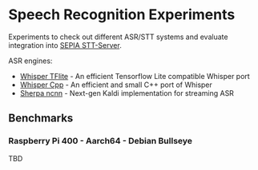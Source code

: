 # Speech Recognition Experiments

Experiments to check out different ASR/STT systems and evaluate integration into [SEPIA STT-Server](https://github.com/SEPIA-Framework/sepia-stt-server).  
  
ASR engines:
- [Whisper TFlite](whisper-tflite) - An efficient Tensorflow Lite compatible Whisper port
- [Whisper Cpp](whisper-cpp) - An efficient and small C++ port of Whisper
- [Sherpa ncnn](sherpa-ncnn) - Next-gen Kaldi implementation for streaming ASR

## Benchmarks

### Raspberry Pi 400 - Aarch64 - Debian Bullseye

TBD
